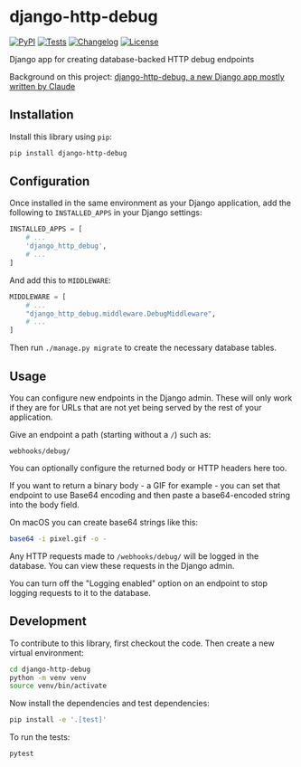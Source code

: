 # django-http-debug

[![PyPI](https://img.shields.io/pypi/v/django-http-debug.svg)](https://pypi.org/project/django-http-debug/)
[![Tests](https://github.com/simonw/django-http-debug/actions/workflows/test.yml/badge.svg)](https://github.com/simonw/django-http-debug/actions/workflows/test.yml)
[![Changelog](https://img.shields.io/github/v/release/simonw/django-http-debug?include_prereleases&label=changelog)](https://github.com/simonw/django-http-debug/releases)
[![License](https://img.shields.io/badge/license-Apache%202.0-blue.svg)](https://github.com/simonw/django-http-debug/blob/main/LICENSE)

Django app for creating database-backed HTTP debug endpoints

Background on this project: [django-http-debug, a new Django app mostly written by Claude](https://simonwillison.net/2024/Aug/8/django-http-debug/)

## Installation

Install this library using `pip`:
```bash
pip install django-http-debug
```
## Configuration

Once installed in the same environment as your Django application, add the following to `INSTALLED_APPS` in your Django settings:
```python
INSTALLED_APPS = [
    # ...
    'django_http_debug',
    # ...
]
```
And add this to `MIDDLEWARE`:
```python
MIDDLEWARE = [
    # ...
    "django_http_debug.middleware.DebugMiddleware",
    # ...
]
```
Then run `./manage.py migrate` to create the necessary database tables.

## Usage

You can configure new endpoints in the Django admin. These will only work if they are for URLs that are not yet being served by the rest of your application.

Give an endpoint a path (starting without a `/`) such as:

    webhooks/debug/

You can optionally configure the returned body or HTTP headers here too.

If you want to return a binary body - a GIF for example - you can set that endpoint to use Base64 encoding and then paste a base64-encoded string into the body field.

On macOS you can create base64 strings like this:
```bash
base64 -i pixel.gif -o -
```
Any HTTP requests made to `/webhooks/debug/` will be logged in the database. You can view these requests in the Django admin.

You can turn off the "Logging enabled" option on an endpoint to stop logging requests to it to the database.

## Development

To contribute to this library, first checkout the code. Then create a new virtual environment:
```bash
cd django-http-debug
python -m venv venv
source venv/bin/activate
```
Now install the dependencies and test dependencies:
```bash
pip install -e '.[test]'
```
To run the tests:
```bash
pytest
```
